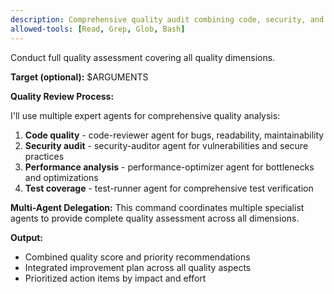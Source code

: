 ```yaml
---
description: Comprehensive quality audit combining code, security, and performance analysis
allowed-tools: [Read, Grep, Glob, Bash]
---
```


Conduct full quality assessment covering all quality dimensions.

**Target (optional):** $ARGUMENTS

**Quality Review Process:**

I'll use multiple expert agents for comprehensive quality analysis:

1. **Code quality** - code-reviewer agent for bugs, readability, maintainability
2. **Security audit** - security-auditor agent for vulnerabilities and secure practices  
3. **Performance analysis** - performance-optimizer agent for bottlenecks and optimizations
4. **Test coverage** - test-runner agent for comprehensive test verification

**Multi-Agent Delegation:**
This command coordinates multiple specialist agents to provide complete quality assessment across all dimensions.

**Output:**
- Combined quality score and priority recommendations
- Integrated improvement plan across all quality aspects
- Prioritized action items by impact and effort